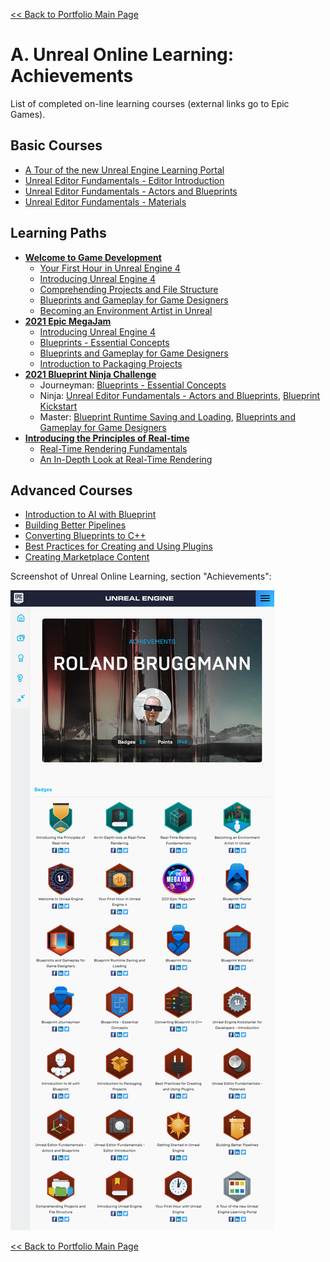 [<< Back to Portfolio Main Page](..)

# A. Unreal Online Learning: Achievements

List of completed on-line learning courses (external links go to Epic Games).

## Basic Courses

* <a href="https://www.unrealengine.com/en-US/onlinelearning-courses/a-tour-of-the-new-unreal-engine-learning-portal" target="_blank">A Tour of the new Unreal Engine Learning Portal</a>
* <a href="https://www.unrealengine.com/en-US/onlinelearning-courses/unreal-editor-fundamentals---editor-introduction" target="_blank">Unreal Editor Fundamentals - Editor Introduction</a>
* <a href="https://www.unrealengine.com/en-US/onlinelearning-courses/unreal-editor-fundamentals---actors-and-blueprints" target="_blank">Unreal Editor Fundamentals - Actors and Blueprints</a>
* <a href="https://www.unrealengine.com/en-US/onlinelearning-courses/unreal-editor-fundamentals---materials" target="_blank">Unreal Editor Fundamentals - Materials</a>

## Learning Paths

* **<a href="https://www.unrealengine.com/en-US/onlinelearning-courses/welcome-to-game-development" target="_blank">Welcome to Game Development</a>**
  * <a href="https://www.unrealengine.com/en-US/onlinelearning-courses/your-first-hour-in-unreal-engine-4" target="_blank">Your First Hour in Unreal Engine 4</a>
  * <a href="https://www.unrealengine.com/en-US/onlinelearning-courses/introducing-unreal-engine" target="_blank">Introducing Unreal Engine 4</a>
  * <a href="https://www.unrealengine.com/en-US/onlinelearning-courses/comprehending-projects-and-file-structure" target="_blank">Comprehending Projects and File Structure</a>
  * <a href="https://www.unrealengine.com/en-US/onlinelearning-courses/blueprints-and-gameplay-for-game-designers" target="_blank">Blueprints and Gameplay for Game Designers</a>
  * <a href="https://www.unrealengine.com/en-US/onlinelearning-courses/becoming-an-environment-artist-in-unreal" target="_blank">Becoming an Environment Artist in Unreal</a>
* **<a href="https://www.unrealengine.com/en-US/onlinelearning-courses/2021-epic-megajam" target="_blank">2021 Epic MegaJam</a>**
  * <a href="https://www.unrealengine.com/en-US/onlinelearning-courses/introducing-unreal-engine" target="_blank">Introducing Unreal Engine 4</a>
  * <a href="https://www.unrealengine.com/en-US/onlinelearning-courses/blueprints---essential-concepts" target="_blank">Blueprints - Essential Concepts</a>
  * <a href="https://www.unrealengine.com/en-US/onlinelearning-courses/blueprints-and-gameplay-for-game-designers" target="_blank">Blueprints and Gameplay for Game Designers</a>
  * <a href="https://www.unrealengine.com/en-US/onlinelearning-courses/introduction-to-packaging-projects" target="_blank">Introduction to Packaging Projects</a>
* **<a href="https://www.unrealengine.com/en-US/blog/become-a-blueprint-master-by-taking-this-online-learning-challenge" target="_blank">2021 Blueprint Ninja Challenge</a>**
  * Journeyman: <a href="https://www.unrealengine.com/en-US/onlinelearning-courses/blueprints---essential-concepts" target="_blank">Blueprints - Essential Concepts</a>
  * Ninja: <a href="https://www.unrealengine.com/en-US/onlinelearning-courses/unreal-editor-fundamentals---actors-and-blueprints" target="_blank">Unreal Editor Fundamentals - Actors and Blueprints</a>, <a href="https://www.unrealengine.com/en-US/onlinelearning-courses/blueprint-kickstart" target="_blank">Blueprint Kickstart</a>
  * Master: <a href="https://www.unrealengine.com/en-US/onlinelearning-courses/blueprint-runtime-saving-and-loading" target="_blank">Blueprint Runtime Saving and Loading</a>, <a href="https://www.unrealengine.com/en-US/onlinelearning-courses/blueprints-and-gameplay-for-game-designers" target="_blank">Blueprints and Gameplay for Game Designers</a>
* **<a href="https://www.unrealengine.com/en-US/onlinelearning-courses/introducing-the-principles-of-real-time" target="_blank">Introducing the Principles of Real-time</a>**
  * <a href="https://www.unrealengine.com/en-US/onlinelearning-courses/real-time-rendering-fundamentals" target="_blank">Real-Time Rendering Fundamentals</a>
  * <a href="https://www.unrealengine.com/en-US/onlinelearning-courses/an-in-depth-look-at-real-time-rendering" target="_blank">An In-Depth Look at Real-Time Rendering</a>

## Advanced Courses

* <a href="https://www.unrealengine.com/en-US/onlinelearning-courses/introduction-to-ai-with-blueprints" target="_blank">Introduction to AI with Blueprint</a>
* <a href="https://www.unrealengine.com/en-US/onlinelearning-courses/building-better-pipelines" target="_blank">Building Better Pipelines</a>
* <a href="https://www.unrealengine.com/en-US/onlinelearning-courses/converting-blueprints-to-c" target="_blank">Converting Blueprints to C++</a>
* <a href="https://www.unrealengine.com/en-US/onlinelearning-courses/best-practices-for-creating-and-using-plugins" target="_blank">Best Practices for Creating and Using Plugins</a>
* <a href="https://www.unrealengine.com/en-US/onlinelearning-courses/creating-marketplace-content" target="_blank">Creating Marketplace Content</a>

Screenshot of Unreal Online Learning, section "Achievements":

![Screenshot UE Achievements](Docs/ue-achievements-rb.png "Screenshot UE Achievements")

[<< Back to Portfolio Main Page](..)